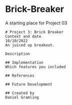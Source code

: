 # Brick-Breaker

A starting place for Project 03


```
# Project 3: Brick Breaker
Context and date
10/10/2022
An juiced up breakout.

Description

## Implementation
Which features you included

## References

## Future Development

## Created by
Daniel Gramling
```
